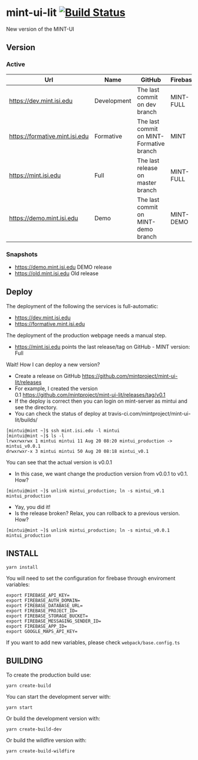 # mint-ui-lit [![Build Status](https://travis-ci.com/mintproject/mint-ui-lit.svg?branch=master)](https://travis-ci.com/mintproject/mint-ui-lit)

New version of the MINT-UI 

## Version

### Active

| Url                            | Name        | GitHub                                       | Firebase  |
|--------------------------------|-------------|----------------------------------------------|-----------|
| https://dev.mint.isi.edu       | Development | The last commit on dev branch                | MINT-FULL |
| https://formative.mint.isi.edu | Formative   | The last commit on MINT-Formative branch     | MINT      |
| https://mint.isi.edu           | Full        | The last release on master branch            | MINT-FULL |
| https://demo.mint.isi.edu      | Demo        | The last commit on MINT-demo branch          | MINT-DEMO |

### Snapshots
- <https://demo.mint.isi.edu> DEMO release
- <https://old.mint.isi.edu> Old release

## Deploy

The deployment of the following the services is full-automatic:

- <https://dev.mint.isi.edu>
- <https://formative.mint.isi.edu>

The deployment of the production webpage needs a manual step.

- <https://mint.isi.edu> points the last release/tag on GitHub - MINT version: Full

Wait! How I can deploy a new version?

- Create a release on GitHub https://github.com/mintproject/mint-ui-lit/releases
- For example, I created the version 0.1 https://github.com/mintproject/mint-ui-lit/releases/tag/v0.1
- If the deploy is correct then you can login on mint-server as mintui and see the directory.
- You can check the status of deploy at travis-ci.com/mintproject/mint-ui-lit/builds/

```
[mintui@mint ~]$ ssh mint.isi.edu -l mintui
[mintui@mint ~]$ ls -l
lrwxrwxrwx 1 mintui mintui 11 Aug 20 08:20 mintui_production -> mintui_v0.0.1
drwxrwxr-x 3 mintui mintui 50 Aug 20 08:18 mintui_v0.1
```

You can see that the actual version is v0.0.1

- In this case, we want change the production version from v0.0.1 to v0.1. How?

```
[mintui@mint ~]$ unlink mintui_production; ln -s mintui_v0.1 mintui_production
```

- Yay, you did it!
- Is the release broken? Relax, you can rollback to a previous version. How?

```
[mintui@mint ~]$ unlink mintui_production; ln -s mintui_v0.0.1 mintui_production
```


## INSTALL
```
yarn install
```

You will need to set the configuration for firebase through enviroment variables:
```
export FIREBASE_API_KEY=
export FIREBASE_AUTH_DOMAIN=
export FIREBASE_DATABASE_URL=
export FIREBASE_PROJECT_ID=
export FIREBASE_STORAGE_BUCKET=
export FIREBASE_MESSAGING_SENDER_ID=
export FIREBASE_APP_ID=
export GOOGLE_MAPS_API_KEY=
```

If you want to add new variables, please check `webpack/base.config.ts`

## BUILDING

To create the production build use:
```
yarn create-build
```

You can start the development server with:
```
yarn start
```

Or build the development version with:
```
yarn create-build-dev
```

Or build the wildfire version with:
```bash
yarn create-build-wildfire
```